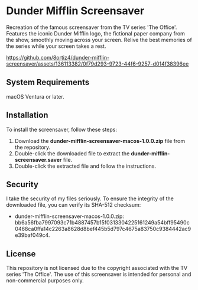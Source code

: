 # Dunder Mifflin Screensaver

Recreation of the famous screensaver from the TV series 'The Office'. Features the iconic Dunder Mifflin logo, the fictional paper company from the show, smoothly moving across your screen. Relive the best memories of the series while your screen takes a rest.

https://github.com/8ortiz4/dunder-mifflin-screensaver/assets/136113382/0f79d293-9723-44f6-9257-d014f38396ee

## System Requirements

macOS Ventura or later.

## Installation

To install the screensaver, follow these steps:
1. Download the **dunder-mifflin-screensaver-macos-1.0.0.zip** file from the repository.
2. Double-click the downloaded file to extract the **dunder-mifflin-screensaver.saver** file.
3. Double-click the extracted file and follow the instructions.

## Security

I take the security of my files seriously. To ensure the integrity of the downloaded file, you can verify its SHA-512 checksum:
- dunder-mifflin-screensaver-macos-1.0.0.zip: bb6a56fba7997093c71b4887457b15f0313304225161249a54bff95490c0468ca0ffa14c2263a8628d8bef445b5d797c4675a83750c9384442ac9e39baf049c4.

## License

This repository is not licensed due to the copyright associated with the TV series 'The Office'. The use of this screensaver is intended for personal and non-commercial purposes only.
